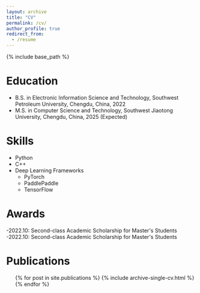 ```yaml
---
layout: archive
title: "CV"
permalink: /cv/
author_profile: true
redirect_from:
  - /resume
---
```


{% include base_path %}

Education
======
* B.S. in Electronic Information Science and Technology, Southwest Petroleum University, Chengdu, China, 2022
* M.S. in Computer Science and Technology, Southwest Jiaotong University, Chengdu, China, 2025 (Expected)
<!-- * Ph.D in Version Control Theory, GitHub University, 2018 (expected) -->

<!-- Work experience -->
<!-- ====== -->
<!-- * Summer 2015: Research Assistant -->
  <!-- * Github University -->
  <!-- * Duties included: Tagging issues -->
  <!-- * Supervisor: Professor Git -->

<!-- * Fall 2015: Research Assistant -->
  <!-- * Github University -->
  <!-- * Duties included: Merging pull requests -->
  <!-- * Supervisor: Professor Hub -->
  
Skills
======
* Python 
* C++
* Deep Learning Frameworks
  * PyTorch
  * PaddlePaddle
  * TensorFlow
  
Awards
======
-2022.10: Second-class Academic Scholarship for Master's Students  
-2022.10: Second-class Academic Scholarship for Master's Students

Publications
======
  <ul>{% for post in site.publications %}
    {% include archive-single-cv.html %}
  {% endfor %}</ul>
  
<!-- Talks
======
  <ul>{% for post in site.talks %}
    {% include archive-single-talk-cv.html %}
  {% endfor %}</ul>
  
Teaching
======
  <ul>{% for post in site.teaching %}
    {% include archive-single-cv.html %}
  {% endfor %}</ul> -->
  
<!-- Service and leadership
======
* Currently signed in to 43 different slack teams -->
